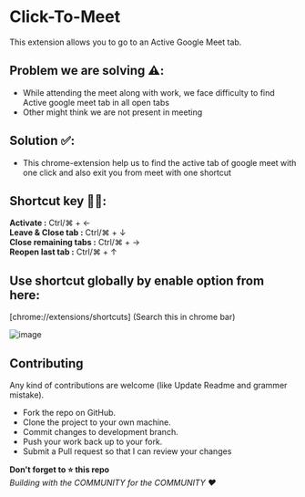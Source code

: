 # Click-To-Meet
This extension allows you to go to an Active Google Meet tab.

## Problem we are solving ⚠️:
- While attending the meet along with work, we face difficulty to find Active google meet tab in all open tabs
- Other might think we are not present in meeting

## Solution ✅: 
- This chrome-extension help us to find the active tab of google meet with one click and also exit you from meet with one shortcut

## Shortcut key 👨‍🚒: 

**Activate :**                          Ctrl/⌘   +   ←  
**Leave & Close tab :**                 Ctrl/⌘   +   ↓ 
<br>
**Close remaining tabs :**              Ctrl/⌘  +   →
<br>
**Reopen last tab :**                   Ctrl/⌘   +   ↑

## Use shortcut globally by enable option from here:  
[chrome://extensions/shortcuts] (Search this in chrome bar)

![image](https://user-images.githubusercontent.com/57096457/208246580-eb8b99f2-9f7e-4ff4-812d-2bafb42ef3f2.png)

## Contributing
Any kind of contributions are welcome (like Update Readme and grammer mistake).

- Fork the repo on GitHub.
- Clone the project to your own machine.
- Commit changes to development branch.
- Push your work back up to your fork.
- Submit a Pull request so that I can review your changes

**Don't forget to ⭐ this repo**
<br>
*Building with the COMMUNITY for the COMMUNITY ❤️*
